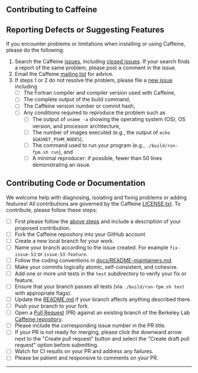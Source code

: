 Contributing to Caffeine
--------------------------

## Reporting Defects or Suggesting Features

If you encounter problems or limitations when installing or using Caffeine, please do the following:

 1. Search the Caffeine [issues](https://github.com/berkeleylab/caffeine/issues), including [closed issues].
    If your search finds a report of the same problem, please post a comment in the issue.
 2. Email the Caffeine [mailing list](mailto:fortran@lbl.gov) for advice.
 3. If steps 1 or 2 do not resolve the problem, please file a [new issue] including
    - [ ] The Fortran compiler and compiler version used with Caffeine,
    - [ ] The complete output of the build command,
    - [ ] The Caffeine version number or commit hash,
    - [ ] Any conditions required to reproduce the problem such as
      - [ ] The output of `uname -a` showing the operating system (OS), OS version, and processor architecture,
      - [ ] The number of images executed (e.g., the output of `echo $GASNET_PSHM_NODES`),
      - [ ] The command used to run your program (e.g., `./build/run-fpm.sh run`), and
      - [ ] A minimal reproducer: if possible, fewer than 50 lines demonstrating an issue.

## Contributing Code or Documentation

We welcome help with diagnosing, isolating and fixing problems or adding features!
All contributions are governed by the Caffeine [LICENSE.txt](./LICENSE.txt).
To contribute, please follow these steps:

- [ ] First please follow the [above steps](#reporting-defects-or-suggesting-features) and include a description of your proposed contribution.
- [ ] Fork the Caffeine repository into your GitHub account
- [ ] Create a new local branch for your work. 
- [ ] Name your branch according to the issue created.  For example `fix-issue-53` or `issue-53-feature`.
- [ ] Follow the coding conventions in [docs/README-maintainers.md](./docs/README-maintainers.md).
- [ ] Make your commits logically atomic, self-consistent, and cohesive.
- [ ] Add one or more unit tests in the `test` subdirectory to verify your fix or feature.
- [ ] Ensure that your branch passes all tests (via `./build/run-fpm.sh test` with appropriate flags).
- [ ] Update the [README.md](./README.md) if your branch affects anything described there.
- [ ] Push your branch to your fork.
- [ ] Open a [Pull Request](https://github.com/berkeleylab/caffeine/pulls) (PR) against an existing branch of the Berkeley Lab [Caffeine repository](https://github.com/berkeleylab/caffeine). 
- [ ] Please include the corresponding issue number in the PR title.
- [ ] If your PR is not ready for merging, please click the downward arrow next to the "Create pull request" button and select the "Create draft pull request" option before submitting.
- [ ] Watch for CI results on your PR and address any failures.
- [ ] Please be patient and responsive to comments on your PR.

---

[Long or Frequently Used URLs]: #
[closed issues]: https://github.com/berkeleylab/caffeine/issues?q=is%3Aissue+is%3Aclosed
[new issue]: https://github.com/berkeleylab/caffeine/issues/new

